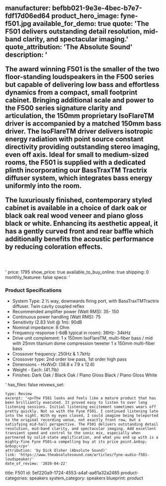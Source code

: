 manufacturer: befbb021-9e3e-4bec-b7e7-fdf17d06ed64
product_hero_image: fyne-f501.jpg
available_for_demo: true
quote: 'The F501 delivers outstanding detail resolution, mid-band clarity, and spectacular imaging.'
quote_attribution: 'The Absolute Sound'
description: '<p>The award winning F501 is the smaller of the two floor-standing loudspeakers in the F500 series but capable of delivering low bass and effortless dynamics from a compact, small footprint cabinet. Bringing additional scale and power to the F500 series signature clarity and articulation, the 150mm proprietary IsoFlareTM driver is accompanied by a matched 150mm bass driver. The IsoFlareTM driver delivers isotropic energy radiation with point source constant directivity providing outstanding stereo imaging, even off axis. Ideal for small to medium-sized rooms, the F501 is supplied with a dedicated plinth incorporating our BassTraxTM Tractrix diffuser system, which integrates bass energy uniformly into the room.</p><p>The luxuriously finished, contemporary styled cabinet is available in a choice of dark oak or black oak real wood veneer and piano gloss black or white. Enhancing its aesthetic appeal, it has a gently curved front and rear baffle which additionally benefits the acoustic performance by reducing coloration effects.</p><h3><br></h3>'
price: 1795
show_price: true
available_to_buy_online: true
shipping: 0
monthly_featuree: false
specs: '<h3>Product Specifications</h3><ul><li>System Type: 2 ½ way, downwards firing port, with BassTraxTMTractrix diffuser. Twin cavity coupled reflex</li><li>Recommended amplifier power (Watt RMS): 35- 150</li><li>Continuous power handling (Watt RMS): 75</li><li>Sensitivity (2.83 Volt @ 1m): 90dB</li><li>Nominal impedance: 8 Ohm</li><li>Frequency response (-6dB typical in room): 36Hz- 34kHz</li><li>Drive unit complement: 1 x 150mm IsoFlareTM, multi-fiber bass / mid with 25mm titanium dome compression tweeter 1 x 150mm multi-fiber bass</li><li>Crossover frequency: 250Hz &amp; 1.7kHz</li><li>Crossover type: 2nd order low pass, 1st order high pass</li><li>Dimensions - HxWxD: (38.8 x 7.9 x 12.6)</li><li>Weight - Each: (41.7lb)</li><li>Finishes: Dark Oak / Black Oak / Piano Gloss Black / Piano Gloss White</li></ul>'
has_files: false
reivews_set:
  -
    type: Review
    excerpt: '<p>The F501 looks and feels like a mature product that has been brilliantly executed. It proved easy to listen to over long listening sessions. Initial listening excitement sometimes wears off pretty quickly. Not so with the Fyne F501. I continued listening late into the night. With my eyes closed, I could imagine being teleported to the original recording venue, not exactly front row, but a satisfying mid-hall perspective. The F501 delivers outstanding detail resolution, mid-band clarity, and spectacular imaging. Add excellent transient speed and control to the sonic mix, especially when partnered by solid-state amplification, and what you end up with is a mighty-fine Fyne F501—a compelling buy at its price point.&nbsp; &nbsp;</p>'
    attribution: 'by Dick Olsher (Absolute Sound)'
    link: 'https://www.theabsolutesound.com/articles/fyne-audio-f501-loudspeaker/'
    date_of_review: '2020-04-22'
title: F501
id: 5ef220a9-1724-4553-a4af-aa61a32a2485
product-categories: speakers
system_category: speakers
blueprint: product
